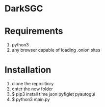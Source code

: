 # DarkSGC

# Requirements

1. python3
2. any browser capable of loading .onion sites

# Installation

1. clone the repositiory
2. enter the new folder
3. $ pip3 install time json pyfiglet pyautogui
4. $ python3 main.py
